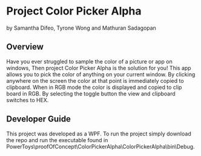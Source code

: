 <h1> Project Color Picker Alpha </h1>
by Samantha Difeo, Tyrone Wong and Mathuran Sadagopan

<h2>Overview</h2> 
Have you ever struggled to sample the color of a picture or app on windows, Then project Color Picker Alpha is the solution for you! This app allows you to pick the color of anything on your current window. By clicking anywhere on the screen the color at that point is immediately copied to clipboard. When in RGB mode the color is displayed and copied to clip board in RGB. By selecting the toggle button the view and clipboard switches to HEX.

<h2>Developer Guide</h2>
This project was developed as a WPF. To run the project simply download the repo and run the executable found in PowerToys\proofOfConcept\ColorPickerAlpha\ColorPickerAlpha\bin\Debug.

